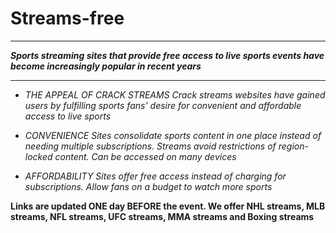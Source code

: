 # Streams-free

____

***Sports streaming sites that provide free access to live sports events have become increasingly popular in recent years***

____

+  *THE APPEAL OF CRACK STREAMS
Crack streams websites have gained users by fulfilling sports fans' desire for convenient and affordable access to live sports*

+  *CONVENIENCE
Sites consolidate sports content in one place instead of needing multiple subscriptions.
Streams avoid restrictions of region-locked content.
Can be accessed on many devices*

+  *AFFORDABILITY
Sites offer free access instead of charging for subscriptions.
Allow fans on a budget to watch more sports*

**Links are updated ONE day BEFORE the event. We offer NHL streams, MLB streams, NFL streams, UFC streams, MMA streams and Boxing streams**
